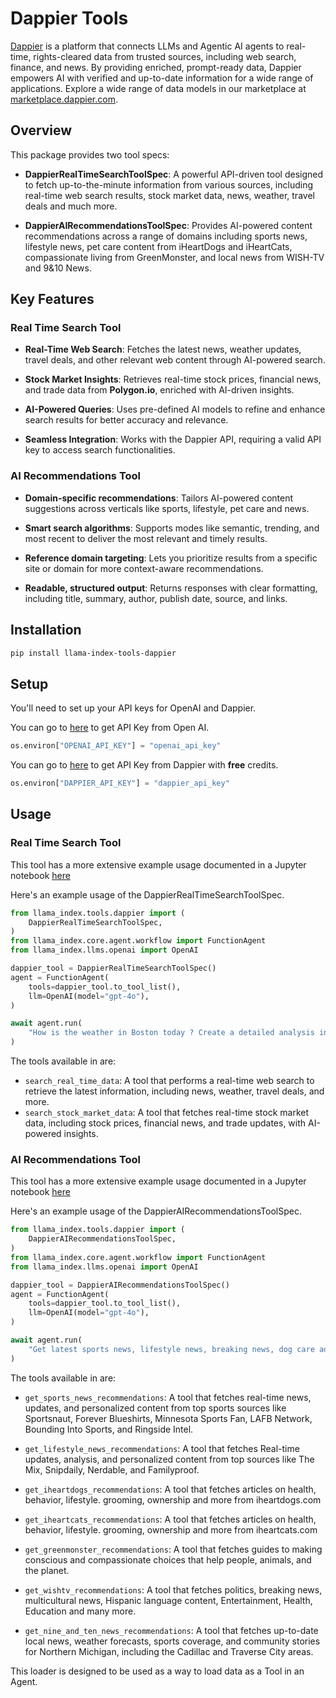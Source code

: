 # Dappier Tools

[Dappier](https://dappier.com) is a platform that connects LLMs and Agentic AI agents to real-time, rights-cleared data from trusted sources, including web search, finance, and news. By providing enriched, prompt-ready data, Dappier empowers AI with verified and up-to-date information for a wide range of applications. Explore a wide range of data models in our marketplace at [marketplace.dappier.com](https://marketplace.dappier.com).

## Overview

This package provides two tool specs:

- **DappierRealTimeSearchToolSpec**: A powerful API-driven tool designed to fetch up-to-the-minute information from various sources, including real-time web search results, stock market data, news, weather, travel deals and much more.

- **DappierAIRecommendationsToolSpec**: Provides AI-powered content recommendations across a range of domains including sports news, lifestyle news, pet care content from iHeartDogs and iHeartCats, compassionate living from GreenMonster, and local news from WISH-TV and 9&10 News.

## Key Features

### Real Time Search Tool

- **Real-Time Web Search**: Fetches the latest news, weather updates, travel deals, and other relevant web content through AI-powered search.

- **Stock Market Insights**: Retrieves real-time stock prices, financial news, and trade data from **Polygon.io**, enriched with AI-driven insights.

- **AI-Powered Queries**: Uses pre-defined AI models to refine and enhance search results for better accuracy and relevance.

- **Seamless Integration**: Works with the Dappier API, requiring a valid API key to access search functionalities.

### AI Recommendations Tool

- **Domain-specific recommendations**: Tailors AI-powered content suggestions across verticals like sports, lifestyle, pet care and news.

- **Smart search algorithms**: Supports modes like semantic, trending, and most recent to deliver the most relevant and timely results.

- **Reference domain targeting**: Lets you prioritize results from a specific site or domain for more context-aware recommendations.

- **Readable, structured output**: Returns responses with clear formatting, including title, summary, author, publish date, source, and links.

## Installation

```bash
pip install llama-index-tools-dappier
```

## Setup

You'll need to set up your API keys for OpenAI and Dappier.

You can go to [here](https://platform.openai.com/settings/organization/api-keys) to get API Key from Open AI.

```python
os.environ["OPENAI_API_KEY"] = "openai_api_key"
```

You can go to [here](https://platform.dappier.com/profile/api-keys) to get API Key from Dappier with **free** credits.

```python
os.environ["DAPPIER_API_KEY"] = "dappier_api_key"
```

## Usage

### Real Time Search Tool

This tool has a more extensive example usage documented in a Jupyter notebook [here](https://github.com/run-llama/llama_index/blob/main/llama-index-integrations/tools/llama-index-tools-dappier/examples/dappier_real_time_search.ipynb)

Here's an example usage of the DappierRealTimeSearchToolSpec.

```python
from llama_index.tools.dappier import (
    DappierRealTimeSearchToolSpec,
)
from llama_index.core.agent.workflow import FunctionAgent
from llama_index.llms.openai import OpenAI

dappier_tool = DappierRealTimeSearchToolSpec()
agent = FunctionAgent(
    tools=dappier_tool.to_tool_list(),
    llm=OpenAI(model="gpt-4o"),
)

await agent.run(
    "How is the weather in Boston today ? Create a detailed analysis in markdown format."
)
```

The tools available in are:

- `search_real_time_data`: A tool that performs a real-time web search to retrieve the latest information, including news, weather, travel deals, and more.
- `search_stock_market_data`: A tool that fetches real-time stock market data, including stock prices, financial news, and trade updates, with AI-powered insights.

### AI Recommendations Tool

This tool has a more extensive example usage documented in a Jupyter notebook [here](https://github.com/run-llama/llama_index/blob/main/llama-index-integrations/tools/llama-index-tools-dappier/examples/dappier_ai_recommendations.ipynb)

Here's an example usage of the DappierAIRecommendationsToolSpec.

```python
from llama_index.tools.dappier import (
    DappierAIRecommendationsToolSpec,
)
from llama_index.core.agent.workflow import FunctionAgent
from llama_index.llms.openai import OpenAI

dappier_tool = DappierAIRecommendationsToolSpec()
agent = FunctionAgent(
    tools=dappier_tool.to_tool_list(),
    llm=OpenAI(model="gpt-4o"),
)

await agent.run(
    "Get latest sports news, lifestyle news, breaking news, dog care advice and summarize it into different sections, with source links."
)
```

The tools available in are:

- `get_sports_news_recommendations`: A tool that fetches real-time news, updates, and personalized content from top sports sources like Sportsnaut, Forever Blueshirts, Minnesota Sports Fan, LAFB Network, Bounding Into Sports, and Ringside Intel.

- `get_lifestyle_news_recommendations`: A tool that fetches Real-time updates, analysis, and personalized content from top sources like The Mix, Snipdaily, Nerdable, and Familyproof.

- `get_iheartdogs_recommendations`: A tool that fetches articles on health, behavior, lifestyle. grooming, ownership and more from iheartdogs.com

- `get_iheartcats_recommendations`: A tool that fetches articles on health, behavior, lifestyle. grooming, ownership and more from iheartcats.com

- `get_greenmonster_recommendations`: A tool that fetches guides to making conscious and compassionate choices that help people, animals, and the planet.

- `get_wishtv_recommendations`: A tool that fetches politics, breaking news, multicultural news, Hispanic language content, Entertainment, Health, Education and many more.

- `get_nine_and_ten_news_recommendations`: A tool that fetches up-to-date local news, weather forecasts, sports coverage, and community stories for Northern Michigan, including the Cadillac and Traverse City areas.

This loader is designed to be used as a way to load data as a Tool in an Agent.
